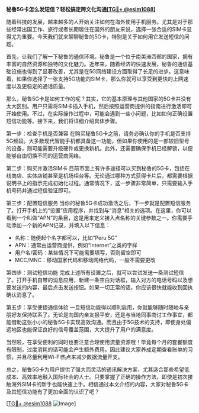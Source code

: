 **秘鲁5G卡怎么发短信？轻松搞定跨文化沟通[[TG💪+ @esim1088](https://t.me/s/esim1088)]**

随着科技的发展，越来越多的人开始关注如何在海外使用手机服务。尤其是对于那些经常出国工作、旅行或者长期居住在国外的朋友来说，选择一张合适的SIM卡显得尤为重要。今天我们就来聊聊秘鲁的5G卡，特别是关于如何用它发送短信的问题。

首先，让我们了解一下秘鲁的通信环境。秘鲁是一个位于南美洲西部的国家，拥有丰富的自然资源和独特的文化魅力。近年来，随着经济的快速发展，秘鲁的通信基础设施也得到了显著改善，尤其是在5G网络建设方面取得了长足的进步。这意味着，如果你选择了一张支持5G功能的SIM卡，那么你就可以享受到更快的上网速度以及更稳定的通话质量。

那么，秘鲁5G卡是如何工作的呢？其实，它的基本原理与其他国家的5G卡并没有太大区别。用户只需将SIM卡插入手机，然后按照运营商提供的指南进行激活即可开始使用。不过，在实际操作过程中，可能会遇到一些小问题，比如如何正确设置短信功能等。接下来，我们将详细介绍具体步骤。

第一步：检查手机是否兼容
在购买秘鲁5G卡之前，请务必确认你的手机是否支持5G频段。大多数现代智能手机都具备这一功能，但如果你使用的是一部较旧型号的设备，则可能需要升级硬件或更换新机。此外，还需要确保手机已经解锁，以便能够自由切换不同的运营商网络。

第二步：购买并激活SIM卡
目前市面上有许多途径可以买到秘鲁的5G卡，包括在线商店、实体店铺甚至是机场柜台等。无论通过哪种方式获得卡片后，都需要根据说明书上的指示完成初始化过程。通常情况下，这一步骤非常简单，只需要输入手机号码并通过短信验证即可。

第三步：配置短信服务
当你的秘鲁5G卡成功激活之后，下一步就是配置短信服务了。打开手机上的“设置”应用程序，并找到与“消息”相关的选项。在这里，你可以看到一个叫做“APN”的条目，这是用来定义接入点名称的关键参数之一。你需要手动添加一个新的APN记录，并填入以下信息：

- 名称：随便起个名字都可以，比如“Peru 5G”
- APN：通常由运营商提供，例如“internet”之类的字样
- 用户名/密码：某些情况下可能需要填写，否则留空即可
- MCC/MNC：移动国家代码和移动网络代码，一般不需要更改

第四步：测试短信功能
完成上述所有设置之后，就可以尝试发送一条测试短信了。打开手机自带的消息应用，新建一条空白对话框，输入对方的电话号码以及想要发送的内容，最后点击发送按钮。如果一切正常的话，你应该很快就能收到回执确认消息了。

第五步：享受便捷通信体验
一旦短信功能得以顺利启用，你就能够随时随地与亲朋好友保持联系了。无论是向国内亲友报平安，还是与当地同事商讨工作事宜，都能借助这张小小的秘鲁5G卡实现高效沟通。而且由于5G技术的支持，即使身处偏远地区也能保证良好的信号覆盖范围，大大提升了用户的满意度。

当然啦，在享受便利的同时也要注意合理使用流量资源哦！毕竟每个月的套餐额度有限制，过度消耗的话可能会产生额外费用。因此建议大家养成定期查看账单的习惯，并且尽量利用Wi-Fi热点来减少数据流量开支。

总之，秘鲁5G卡为用户提供了强大而灵活的通讯解决方案，尤其适合那些希望低成本、高效率地融入国际社会的人士。只要掌握了正确的操作方法，即使是初次接触海外SIM卡的新手也能快速上手。相信通过本文介绍的内容，大家对秘鲁5G卡及其短信功能有了更加全面的认识了吧？

[[TG💪+ @esim1088](https://t.me/s/esim1088) ![Image](https://i.postimg.cc/4NQfJmqS/Snipaste-2025-05-13-00-14-12.png)]